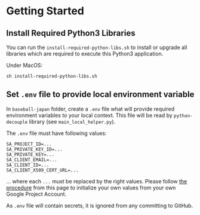 # Getting Started

## Install Required Python3 Libraries

You can run the `install-required-python-libs.sh` to install or upgrade all libraries which are required to execute this Python3 application.

Under MacOS:

    sh install-required-python-libs.sh

## Set `.env` file to provide local environment variable

In `baseball-japan` folder, create a `.env` file what will provide required environment variables to your local context. This file will be read by `python-decouple` library (see `main_local_helper.py`).

The `.env` file must have following values:

    SA_PROJECT_ID=...
    SA_PRIVATE_KEY_ID=...
    SA_PRIVATE_KEY=...
    SA_CLIENT_EMAIL=...
    SA_CLIENT_ID=...
    SA_CLIENT_X509_CERT_URL=...

... where each `...` must be replaced by the right values. Please follow [the procedure](https://docs.gspread.org/en/latest/oauth2.html) from this page to initialize your own values from your own Google Project Account.

As `.env` file will contain secrets, it is ignored from any committing to GitHub.
